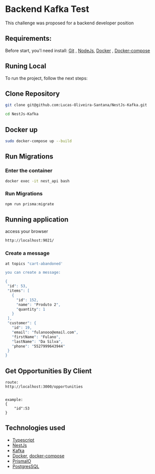 <h1> Backend Kafka Test </h1>
This challenge was proposed for a backend developer position

## Requirements:

Before start, you'l need install: [Git](https://git-scm.com/book/en/v2/Getting-Started-Installing-Git) , [NodeJs](https://nodejs.org/en/download/), [Docker](https://docs.docker.com/engine/install/) , [Docker-compose](https://docs.docker.com/compose/install/)


## Runing Local
To run the project, follow the next steps:

## Clone Repository
```bash
git clone git@github.com:Lucas-Oliveira-Santana/NestJs-Kafka.git

cd NestJs-Kafka
```



 ## Docker up
  ```bash
  sudo docker-compose up --build
  ```

 ## Run Migrations

 ### Enter the container
   ```bash
  docker exec -it nest_api bash
  ```

 ### Run Migrations
   ```bash
  npm run prisma:migrate
  ```

## Running application
access your browser
```bash
http://localhost:9021/
```

### Create a message
 ```bash
at topics "cart-abandoned'

you can create a message:

{
  "id": 53,
  "items": [
    {
      "id": 152,
      "name": "Produto 2",
      "quantity": 1
    }
  ],
  "customer": {
    "id": 19,
    "email": "fulanooo@email.com",
    "firstName": "Fulano",
    "lastName": "Da Silva",
    "phone": "5527999643944"
  }
}
```

## Get Opportunities By Client
```
route:
http://localhost:3000/opportunities


example:
{
	"id":53
}
```

## Technologies used
- [Typescript](https://www.typescriptlang.org/)
- [NestJs](https://nestjs.com/)
- [Kafka](https://kafka.apache.org/)
- [Docker](https://www.docker.com/), [docker-compose](https://docs.docker.com/compose/)
- [PrismaIO](https://www.prisma.io/)
- [PostgresSQL](https://www.postgresql.org/)

